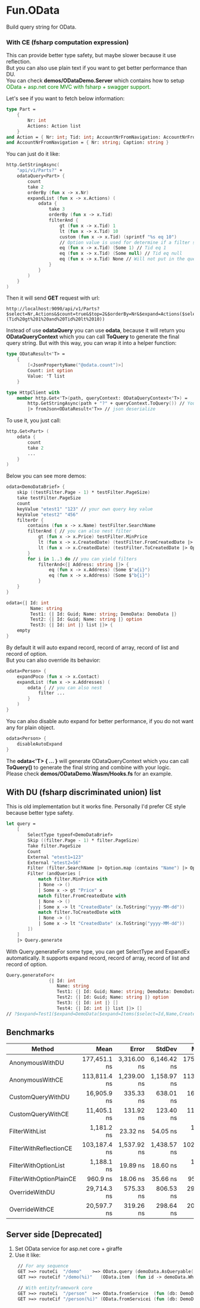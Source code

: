 # Fun.OData

Build query string for OData.

### With CE (fsharp computation expression)

This can provide better type safety, but maybe slower because it use reflection.  
But you can also use plain text if you want to get better performance than DU.  
You can check **demos/ODataDemo.Server** which contains how to setup <span style="color: green">OData + asp.net core MVC with fsharp + swagger support.</span>  

Let's see if you want to fetch below information:

```fsharp
type Part =
    {
        Nr: int
        Actions: Action list
    }
and Action = { Nr: int; Tid: int; AccountNrFromNavigation: AccountNrFromNavigation }
and AccountNrFromNavigation = { Nr: string; Caption: string }
```

You can just do it like:

```fsharp
http.GetStringAsync(
    "api/v1/Parts?" + 
    odataQuery<Part> {
        count
        take 2
        orderBy (fun x -> x.Nr)
        expandList (fun x -> x.Actions) (
            odata {
                take 3
                orderBy (fun x -> x.Tid)
                filterAnd {
                    gt (fun x -> x.Tid) 1
                    lt (fun x -> x.Tid) 10
                    custom (fun x -> x.Tid) (sprintf "%s eq 10")
                    // Option value is used for determine if a filter should be applied
                    eq (fun x -> x.Tid) (Some 1) // Tid eq 1
                    eq (fun x -> x.Tid) (Some null) // Tid eq null 
                    eq (fun x -> x.Tid) None // Will not put in the query string
                }
            }
        )
    }
)
```

Then it will send **GET** request with url:
```text
http://localhost:9090/api/v1/Parts?$select=Nr,Actions&$count=true&$top=2&$orderBy=Nr&$expand=Actions($select=Nr,Tid,AccountNrFromNavigation;$top=3;$orderBy=Tid;$expand=AccountNrFromNavigation($select=Nr,Caption);$filter=(Tid%20gt%201%20and%20Tid%20lt%2010))
```

Instead of use **odataQuery** you can use **odata**, because it will return you **ODataQueryContext** which you can call **ToQuery** to generate the final query string. But with this way, you can wrap it into a helper function:

```fsharp
type ODataResult<'T> =
    {
        [<JsonPropertyName("@odata.count")>]
        Count: int option
        Value: 'T list
    }

type HttpClient with
    member http.Get<'T>(path, queryContext: ODataQueryContext<'T>) =
        http.GetStringAsync(path + "?" + queryContext.ToQuery()) // You may need error handling in production
        |> fromJson<ODataResult<'T>> // json deserialize
```

To use it, you just call:

```fsharp
http.Get<Part> (
    odata {
        count
        take 2
        ...
    }
)
```

Below you can see more demos:

```fsharp
odata<DemoDataBrief> {
    skip ((testFilter.Page - 1) * testFilter.PageSize)
    take testFilter.PageSize
    count
    keyValue "etest1" "123" // your own query key value
    keyValue "etest2" "456"
    filterOr {
        contains (fun x -> x.Name) testFilter.SearchName
        filterAnd { // you can also nest filter
            gt (fun x -> x.Price) testFilter.MinPrice
            lt (fun x -> x.CreatedDate) (testFilter.FromCreatedDate |> Option.map (fun x -> x.ToString("yyyy-MM-dd")))
            lt (fun x -> x.CreatedDate) (testFilter.ToCreatedDate |> Option.map (fun x -> x.ToString("yyyy-MM-dd")))
        }
        for i in 1..3 do // you can yield filters
            filterAnd<{| Address: string |}> {
                eq (fun x -> x.Address) (Some $"a{i}")
                eq (fun x -> x.Address) (Some $"b{i}")
            }
    }
}
```

```fsharp
odata<{| Id: int
         Name: string
         Test1: {| Id: Guid; Name: string; DemoData: DemoData |}
         Test2: {| Id: Guid; Name: string |} option
         Test3: {| Id: int |} list |}> {
    empty
}
```

By default it will auto expand record, record of array, record of list and record of option.  
But you can also override its behavior:


```fsharp
odata<Person> {
    expandPoco (fun x -> x.Contact)
    expandList (fun x -> x.Addresses) (
        odata { // you can also nest
            filter ...
        }
    )
}
```

You can also disable auto expand for better performance, if you do not want any for plain object.

```fsharp
odata<Person> {
    disableAutoExpand
}
```

The **odata<'T> { ... }** will generate ODataQueryContext which you can call **ToQuery()** to generate the final string and combine with your logic.  
Please check  **demos/ODataDemo.Wasm/Hooks.fs** for an example.


## With DU (fsharp discriminated union) list

This is old implementation but it works fine. Personally I'd prefer CE style because better type safety.

```fsharp
let query =
    [
        SelectType typeof<DemoDataBrief>
        Skip ((filter.Page - 1) * filter.PageSize)
        Take filter.PageSize
        Count
        External "etest1=123"
        External "etest2=56"
        Filter (filter.SearchName |> Option.map (contains "Name") |> Option.defaultValue "")
        Filter (andQueries [
            match filter.MinPrice with
            | None -> ()
            | Some x -> gt "Price" x
            match filter.FromCreatedDate with
            | None -> ()
            | Some x -> lt "CreatedDate" (x.ToString("yyyy-MM-dd"))
            match filter.ToCreatedDate with
            | None -> ()
            | Some x -> lt "CreatedDate" (x.ToString("yyyy-MM-dd"))
        ])
    ]
    |> Query.generate
```

With Query.generateFor some type, you can get SelectType and ExpandEx automatically. It supports expand record, record of array, record of list and record of option.

```fsharp
Query.generateFor<
                {| Id: int
                   Name: string
                   Test1: {| Id: Guid; Name: string; DemoData: DemoData |}
                   Test2: {| Id: Guid; Name: string |} option
                   Test3: {| Id: int |} []
                   Test4: {| Id: int |} list |}> []
// ?$expand=Test1($expand=DemoData($expand=Items($select=Id,Name,CreatedDate);$select=Id,Name,Description,Price,Items,CreatedDate,LastModifiedDate);$select=DemoData,Id,Name),Test2($select=Id,Name),Test3($select=Id),Test4($select=Id)&$select=Id,Name,Test1,Test2,Test3,Test4
```

## Benchmarks

|                  Method |         Mean |       Error |      StdDev |       Median |   Gen 0 |  Gen 1 | Allocated |
|------------------------ |-------------:|------------:|------------:|-------------:|--------:|-------:|----------:|
|         AnonymousWithDU | 177,451.1 ns | 3,316.00 ns | 6,146.42 ns | 175,928.9 ns | 10.0098 |      - |     62 KB |
|         AnonymousWithCE | 113,811.4 ns | 1,239.00 ns | 1,158.97 ns | 113,960.2 ns |  5.1270 |      - |     32 KB |
|       CustomQueryWithDU |  16,905.9 ns |   335.33 ns |   638.01 ns |  16,650.8 ns |  1.4648 |      - |      9 KB |
|       CustomQueryWithCE |  11,405.1 ns |   131.92 ns |   123.40 ns |  11,412.7 ns |  0.7172 |      - |      4 KB |
|          FilterWithList |   1,181.2 ns |    23.32 ns |    54.05 ns |   1,160.7 ns |  0.2956 |      - |      2 KB |
|  FilterWithReflectionCE | 103,187.4 ns | 1,537.92 ns | 1,438.57 ns | 102,927.2 ns |  9.3994 | 0.1221 |     58 KB |
|    FilterWithOptionList |   1,188.1 ns |    19.89 ns |    18.60 ns |   1,185.2 ns |  0.3223 |      - |      2 KB |
| FilterWithOptionPlainCE |     960.9 ns |    18.06 ns |    35.66 ns |     951.5 ns |  0.3452 |      - |      2 KB |
|          OverrideWithDU |  29,714.3 ns |   575.33 ns |   806.53 ns |  29,414.6 ns |  1.8921 |      - |     12 KB |
|          OverrideWithCE |  20,597.7 ns |   319.26 ns |   298.64 ns |  20,554.2 ns |  0.9155 |      - |      6 KB |

## Server side [Deprecated]

1. Set OData service for asp.net core + giraffe
2. Use it like:
   ```fsharp
    // For any sequence
    GET >=> routeCi  "/demo"    >=> OData.query (demoData.AsQueryable())
    GET >=> routeCif "/demo(%i)"   (OData.item  (fun id -> demoData.Where(fun x -> x.Id = id).AsQueryable()))

    // With entityframework core
    GET >=> routeCi  "/person"  >=> OData.fromService  (fun (db: DemoDbContext) -> db.Persons.AsQueryable())
    GET >=> routeCif "/person(%i)" (OData.fromServicei (fun (db: DemoDbContext) id -> db.Persons.Where(fun x -> x.Id = id).AsQueryable()))
   ```
